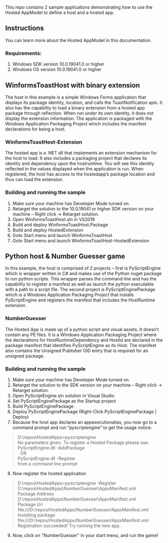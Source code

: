 This repo contains 2 sample applications demonstrating how to use the Hosted AppModel to define a host and a hosted app.

## Instructions
You can learn more about the Hosted AppModel in this documentation.

### Requirements:
1. Windows SDK version 10.0.19041.0 or higher
2. Windows OS version 10.0.19041.0 or higher

## WinformsToastHost with binary extension
The host in this example is a simple Windows Forms application that displays its package identity, location, and calls the ToastNotification apis. It also has the capability to load a binary extension from a hosted app package through reflection. When run under its own identity, it does not display the extension information. The application is packaged with the Windows Application Packaging Project which includes the manifest declarations for being a host.

### WinformsToastHost-Extension
The hosted app is a .NET dll that implements an extension mechanism for the host to load. It also includes a packaging project that declares its identity and dependency upon the hostruntime. You will see this identity reflected in the values displayed when the application is run. When registered, the host has access to the hostedapp’s package location and thus can load the extension. 

### Building and running the sample
1. Make sure your machine has Developer Mode turned on.
2. Retarget the solution to the 10.0.19041 or higher SDK version on your machine – Right click -> Retarget solution.
3. Open WinformsToastHost.sln in VS2019
4. Build and deploy WinformsToastHost.Package
5. Build and deploy HostedExtension
6. Goto Start menu and launch WinformsToastHost
7. Goto Start menu and launch WinformsToastHost-HostedExtension

## Python host & Number Guesser game
In this example, the host is comprised of 2 projects – first is PyScriptEngine which is wrapper written in C# and makes use of the Python nuget package to run python scripts. This wrapper parses the command line and has the capability to register a manifest as well as launch the python executable with a path to a script file. The second project is PyScriptEnginePackage which is a Windows Application Packaging Project that installs PyScriptEngine and registers the manifest that includes the HostRuntime extension.
### NumberGuesser
The Hosted App is made up of a python script and visual assets. It doesn’t contain any PE files. It is a Windows Application Packaging Project where the declarations for HostRuntimeDependency and HostId are declared in the package manifest that identifies PyScriptEngine as its Host. The manifest also contains the Unsigned Publisher OID entry that is required for an unsigned package.

### Building and running the sample
1. Make sure your machine has Developer Mode turned on.
2. Retarget the solution to the SDK version on your machine – Right click -> Retarget solution.
3. Open PyScriptEngine.sln solution in Visual Studio
4. Set PyScriptEnginePackage as the Startup project
5. Build PyScriptEnginePackage 
6. Deploy PyScriptEnginePackage  (Right-Click PyScriptEnginePackage | Deploy) 
7. Because the host app declares an appexecutionalias, you now go to a command prompt and run “pyscriptengine” to get the usage notice:

> D:\repos\HostedApps>pyscriptengine <br>
> No parameters given. To register a Hosted Package please use: <br>
> PyScriptEngine.dll -AddPackage <Path to myPackage.msix> <br>
> &nbsp;&nbsp;OR <br>
> PyScriptEngine.dll -Register <Path to AppxManifest.xml> <br>
> from a command line prompt <br>

8.	Now register the hosted application
> D:\repos\HostedApps>pyscriptengine -Register D:\repos\HostedApps\NumberGuesser\AppxManifest.xml <br>
> Package Address D:\repos\HostedApps\NumberGuesser\AppxManifest.xml <br>
> Package Uri file:///D:/repos/HostedApps/NumberGuesser/AppxManifest.xml <br>
> Installing package file:///D:/repos/HostedApps/NumberGuesser/AppxManifest.xml <br>
> Registration succeeded! Try running the new app. <br>

9.	Now, click on "NumberGuesser" in your start menu, and run the game!


